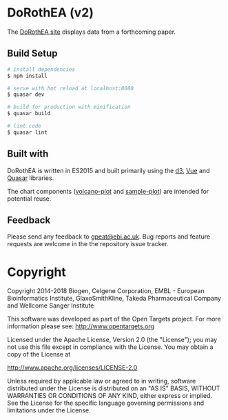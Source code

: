# DoRothEA (v2)

The [DoRothEA site](http://dorothea.opentargets.io/) displays data from a forthcoming paper.

## Build Setup

```bash
# install dependencies
$ npm install

# serve with hot reload at localhost:8080
$ quasar dev

# build for production with minification
$ quasar build

# lint code
$ quasar lint
```

## Built with

DoRothEA is written in ES2015 and built primarily using the [d3](https://d3js.org/), [Vue](https://vuejs.org/) and [Quasar](http://quasar-framework.org/) libraries.

The chart components ([volcano-plot](https://github.com/opentargets/volcano-plot) and [sample-plot](https://github.com/opentargets/sample-plot)) are intended for potential reuse.

## Feedback

Please send any feedback to gpeat@ebi.ac.uk. Bug reports and feature requests are welcome in the the repository issue tracker.

# Copyright

Copyright 2014-2018 Biogen, Celgene Corporation, EMBL - European Bioinformatics Institute, GlaxoSmithKline, Takeda Pharmaceutical Company and Wellcome Sanger Institute

This software was developed as part of the Open Targets project. For more information please see: http://www.opentargets.org

Licensed under the Apache License, Version 2.0 (the "License");
you may not use this file except in compliance with the License.
You may obtain a copy of the License at

http://www.apache.org/licenses/LICENSE-2.0

Unless required by applicable law or agreed to in writing, software
distributed under the License is distributed on an "AS IS" BASIS,
WITHOUT WARRANTIES OR CONDITIONS OF ANY KIND, either express or implied.
See the License for the specific language governing permissions and
limitations under the License.
